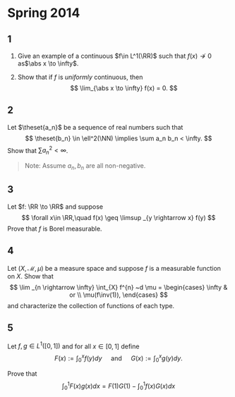 # Spring 2014

## 1

1. Give an example of a continuous $f\in L^1(\RR)$ such that $f(x) \not\to 0$ as$\abs x \to \infty$.

2. Show that if $f$ is *uniformly* continuous, then
$$
\lim_{\abs x \to \infty} f(x) = 0.
$$

## 2
Let $\theset{a_n}$ be a sequence of real numbers such that
$$
\theset{b_n} \in \ell^2(\NN) \implies \sum a_n b_n < \infty.
$$
Show that $\sum a_n^2 < \infty$.

> Note: Assume $a_n, b_n$ are all non-negative.


## 3
Let $f: \RR \to \RR$ and suppose
$$
\forall x\in \RR,\quad f(x) \geq \limsup _{y \rightarrow x} f(y)
$$
Prove that $f$ is Borel measurable.


## 4
Let $(X, \mathcal M, \mu)$ be a measure space and suppose $f$ is a measurable function on $X$.
Show that
$$
\lim _{n \rightarrow \infty} \int_{X} f^{n} ~d \mu =
\begin{cases}
\infty & or \\
\mu(f\inv(1)),
\end{cases}
$$
and characterize the collection of functions of each type.

## 5
Let $f, g \in L^1([0, 1])$ and for all $x\in [0, 1]$ define
$$
F(x):=\int_{0}^{x} f(y) d y \quad \text { and } \quad G(x):=\int_{0}^{x} g(y) d y.
$$

Prove that
$$
\int_{0}^{1} F(x) g(x) d x=F(1) G(1)-\int_{0}^{1} f(x) G(x) d x
$$
